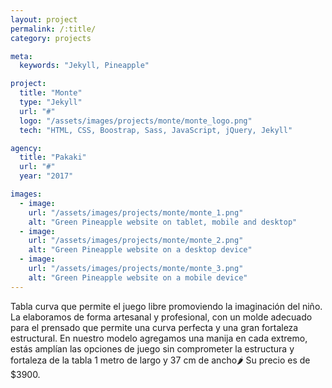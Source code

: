 ```yaml
---
layout: project
permalink: /:title/
category: projects

meta:
  keywords: "Jekyll, Pineapple"

project:
  title: "Monte"
  type: "Jekyll"
  url: "#"
  logo: "/assets/images/projects/monte/monte_logo.png"
  tech: "HTML, CSS, Boostrap, Sass, JavaScript, jQuery, Jekyll"

agency:
  title: "Pakaki"
  url: "#"
  year: "2017"

images:
  - image:
    url: "/assets/images/projects/monte/monte_1.png"
    alt: "Green Pineapple website on tablet, mobile and desktop"
  - image:
    url: "/assets/images/projects/monte/monte_2.png"
    alt: "Green Pineapple website on a desktop device"
  - image:
    url: "/assets/images/projects/monte/monte_3.png"
    alt: "Green Pineapple website on a mobile device"
---
```

<p>Tabla curva que permite el juego libre promoviendo la imaginación del niño.
La elaboramos de forma artesanal y profesional, con un molde adecuado para el prensado que permite una curva perfecta y una gran fortaleza estructural.
En nuestro modelo agregamos una manija en cada extremo, estás amplían las opciones de juego sin comprometer la estructura y fortaleza de la tabla
1 metro de largo y 37 cm de ancho🌶
Su precio es de $3900.</p>